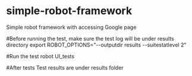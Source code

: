 # simple-robot-framework
Simple robot framework with accessing Google page

#Before running the test, make sure the test log will be under results directory 
export ROBOT_OPTIONS="--outputdir results --suitestatlevel 2"

#Run the test
robot UI_tests

#After tests
Test results are under results folder

